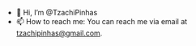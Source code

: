 - 👋 Hi, I’m @TzachiPinhas
-  📫 How to reach me: You can reach me via email at tzachipinhas@gmail.com.



<!---
TzachiPinhas/TzachiPinhas is a ✨ special ✨ repository because its `README.md` (this file) appears on your GitHub profile.
You can click the Preview link to take a look at your changes.
--->
